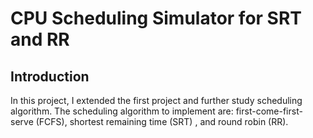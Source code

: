 # CPU Scheduling Simulator for SRT and RR

## Introduction
In this project, I extended the first project and further study scheduling algorithm. 
The scheduling algorithm to implement are: first-come-first-serve (FCFS), shortest remaining time (SRT)
, and round robin (RR).
